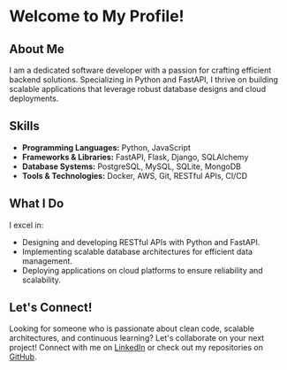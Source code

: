 # Welcome to My Profile!

## About Me

I am a dedicated software developer with a passion for crafting efficient backend solutions. Specializing in Python and FastAPI, I thrive on building scalable applications that leverage robust database designs and cloud deployments.

## Skills

- **Programming Languages:** Python, JavaScript
- **Frameworks & Libraries:** FastAPI, Flask, Django, SQLAlchemy
- **Database Systems:** PostgreSQL, MySQL, SQLite, MongoDB
- **Tools & Technologies:** Docker, AWS, Git, RESTful APIs, CI/CD

## What I Do

I excel in:
- Designing and developing RESTful APIs with Python and FastAPI.
- Implementing scalable database architectures for efficient data management.
- Deploying applications on cloud platforms to ensure reliability and scalability.

## Let's Connect!

Looking for someone who is passionate about clean code, scalable architectures, and continuous learning? Let's collaborate on your next project! Connect with me on [LinkedIn](https://www.linkedin.com/in/shubham-gor-9017b2228/) or check out my repositories on [GitHub](https://github.com/shubhamgor752).
